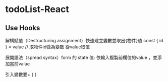 # todoList-React
## Use Hooks
解構賦值（Destructuring assignment）快速建立變數並取出{物件}值
const { id } = value // 取物件id做為變數 從value取值

展開語法（spread syntax）form 的 state 值:
依輸入複製前欄位的value ，並添加當前value

引入變數要+ { }
